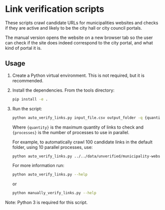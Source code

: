 # Link verification scripts

These scripts crawl candidate URLs for municipalities websites and
checks if they are active and likely to be the city hall or
city council portals.

The manual version opens the website on a new browser tab so the user
can check if the site does indeed correspond to the city portal, and
what kind of portal it is.

## Usage

1. Create a Python virtual environment. This is not required, but it is
   recommended.
2. Install the dependencies. From the tools directory:
   ```bash
   pip install -e .
   ```
3. Run the script:
   ```bash
   python auto_verify_links.py input_file.csv output_folder -q {quantity} -p {processes}
   ```

   Where `{quantity}` is the maximum quantity of links to check and
   `{processes}` is the number of processes to use in parallel.

   For example, to automatically crawl 100 candidate links in the default
   folder, using 10 parallel processes, use:

   ```bash
   python auto_verify_links.py ../../data/unverified/municipality-website-candidate-links.csv ../../data/valid/ -q 100 -p 10
   ```

   For more information run:
   ```bash
   python auto_verify_links.py --help
   ```

   or
   ```bash
   python manually_verify_links.py --help
   ```

Note: Python 3 is required for this script.

